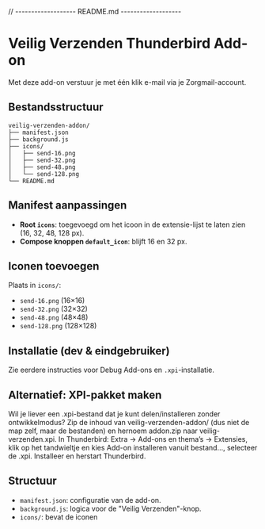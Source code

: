 // ------------------- README.md -------------------
# Veilig Verzenden Thunderbird Add-on

Met deze add-on verstuur je met één klik e-mail via je Zorgmail-account.

## Bestandsstructuur
```
veilig-verzenden-addon/
├── manifest.json
├── background.js
├── icons/
│   ├── send-16.png
│   ├── send-32.png
│   ├── send-48.png
│   └── send-128.png
└── README.md
```

## Manifest aanpassingen
- **Root `icons`**: toegevoegd om het icoon in de extensie-lijst te laten zien (16, 32, 48, 128 px).
- **Compose knoppen `default_icon`**: blijft 16 en 32 px.

## Iconen toevoegen
Plaats in `icons/`:
- `send-16.png` (16×16)
- `send-32.png` (32×32)
- `send-48.png` (48×48)
- `send-128.png` (128×128)

## Installatie (dev & eindgebruiker)
Zie eerdere instructies voor Debug Add-ons en `.xpi`-installatie.

  ## Alternatief: XPI-pakket maken
Wil je liever een .xpi-bestand dat je kunt delen/installeren zonder ontwikkelmodus?
Zip de inhoud van veilig-verzenden-addon/ (dus niet de map zelf, maar de bestanden) en hernoem addon.zip naar veilig-verzenden.xpi.
In Thunderbird: Extra → Add-ons en thema’s → Extensies, klik op het tandwieltje en kies Add-on installeren vanuit bestand…, selecteer de .xpi.
Installeer en herstart Thunderbird.

## Structuur
- `manifest.json`: configuratie van de add-on.
- `background.js`: logica voor de "Veilig Verzenden"-knop.
- `icons/`: bevat de iconen
